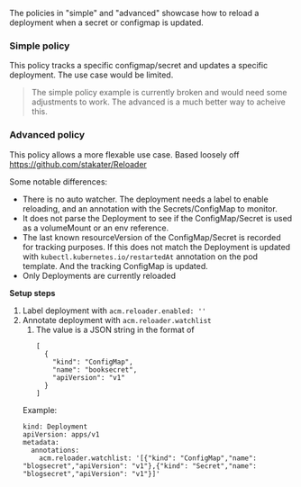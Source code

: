 The policies in "simple" and "advanced" showcase how to reload a deployment when a secret or configmap is updated.

### Simple policy
This policy tracks a specific configmap/secret and updates a specific deployment.  The use case would be limited.
> The simple policy example is currently broken and would need some adjustments to work.  The advanced is a much better way to acheive this.

### Advanced policy
This policy allows a more flexable use case.  Based loosely off https://github.com/stakater/Reloader

Some notable differences:
  - There is no auto watcher.  The deployment needs a label to enable reloading, and an annotation with the Secrets/ConfigMap to monitor.
  - It does not parse the Deployment to see if the ConfigMap/Secret is used as a volumeMount or an env reference.  
  - The last known resourceVersion of the ConfigMap/Secret is recorded for tracking purposes.  If this does not match the Deployment is updated with `kubectl.kubernetes.io/restartedAt` annotation on the pod template.  And the tracking ConfigMap is updated.
  - Only Deployments are currently reloaded


**Setup steps**
1. Label deployment with `acm.reloader.enabled: ''`
2. Annotate deployment with `acm.reloader.watchlist`
   1. The value is a JSON string in the format of
      ```
      [
        {
          "kind": "ConfigMap",
          "name": "booksecret",
          "apiVersion": "v1"
        }
      ]
      ```
    Example:
    ```
    kind: Deployment
    apiVersion: apps/v1
    metadata:
      annotations:
        acm.reloader.watchlist: '[{"kind": "ConfigMap","name": "blogsecret","apiVersion": "v1"},{"kind": "Secret","name": "blogsecret","apiVersion": "v1"}]'
    ```

